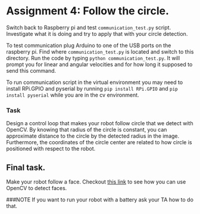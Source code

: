 # Assignment 4: Follow the circle.

Switch back to Raspberry pi and test `communication_test.py` script. Investigate what it is doing and try to apply that with your circle detection.

To test communication plug Arduino to one of the USB ports on the raspberry pi. Find where `communication_test.py` is located and switch to this directory. Run the code by typing `python communication_test.py`. It will prompt you for linear and angular velocities and for how long it supposed to send this command.

To run communication script in the virtual environment you may need to install RPi.GPIO and pyserial by running `pip install RPi.GPIO` and `pip install pyserial` while you are in the cv environment.

### Task
Design a control loop that makes your robot follow circle that we detect with OpenCV. By knowing that radius of the circle is constant, you can approximate distance to the circle by the detected radius in the image. Furthermore, the coordinates of the circle center are related to how circle is positioned with respect to the robot.

## Final task.
Make your robot follow a face. Checkout [this link](http://docs.opencv.org/trunk/d7/d8b/tutorial_py_face_detection.html) to see how you can use OpenCV to detect faces.

###NOTE
If you want to run your robot with a battery ask your TA how to do that.